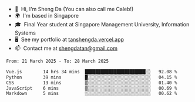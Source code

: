 <!---
tan-sd/tan-sd is a ✨ special ✨ repository because its `README.md` (this file) appears on your GitHub profile.
You can click the Preview link to take a look at your changes.
--->
- 👋  Hi, I'm Sheng Da (You can also call me Caleb!)
- 🌍  I'm based in Singapore
- 🎓  Final Year student at Singapore Management University, Information Systems
- 🖥️  See my portfolio at [tanshengda.vercel.app](https://tanshengda.vercel.app/)
- 📫  Contact me at [shengdatan@gmail.com](mailto:shengdatan@gmail.com)

<!--START_SECTION:waka-->

```txt
From: 21 March 2025 - To: 28 March 2025

Vue.js        14 hrs 34 mins  ███████████████████████░░   92.08 %
Python        39 mins         █░░░░░░░░░░░░░░░░░░░░░░░░   04.15 %
CSS           13 mins         ▒░░░░░░░░░░░░░░░░░░░░░░░░   01.40 %
JavaScript    6 mins          ▒░░░░░░░░░░░░░░░░░░░░░░░░   00.69 %
Markdown      5 mins          ░░░░░░░░░░░░░░░░░░░░░░░░░   00.62 %
```

<!--END_SECTION:waka-->
